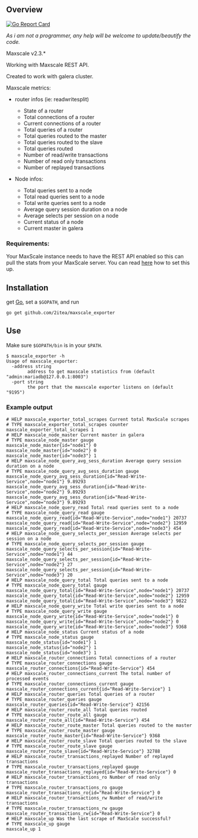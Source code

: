 ## Overview

[![Go Report Card](https://goreportcard.com/badge/github.com/wirdgroup/maxscale_exporter)](https://goreportcard.com/report/github.com/wirdgroup/maxscale_exporter)

*As i am not a programmer, any help will be welcome to update/beautify the code.*

Maxscale v2.3.*

Working with Maxscale REST API.

Created to work with galera cluster.

Maxscale metrics:
- router infos (ie: readwritesplit)
  - State of a router
  - Total connections of a router
  - Current connections of a router
  - Total queries of a router
  - Total queries routed to the master
  - Total queries routed to the slave
  - Total queries routed
  - Number of read/write transactions
  - Number of read only transactions
  - Number of replayed transactions


- Node infos:
  - Total queries sent to a node
  - Total read queries sent to a node
  - Total write queries sent to a node
  - Average query session duration on a node
  - Average selects per session on a node
  - Current status of a node
  - Current master in galera

### Requirements:
Your MaxScale instance needs to have the REST API enabled so this can pull the stats from your MaxScale server. You can read [here](https://mariadb.com/kb/en/8088/) how to set this up.

## Installation
get [Go](https://golang.org/dl), set a `$GOPATH`, and run

    go get github.com/2itea/maxscale_exporter

## Use
Make sure `$GOPATH/bin` is in your `$PATH`.

    $ maxscale_exporter -h
    Usage of maxscale_exporter:
      -address string
        	address to get maxscale statistics from (default "admin:mariadb@127.0.0.1:8003")
      -port string
        	the port that the maxscale exporter listens on (default "9195")

### Example output

```
# HELP maxscale_exporter_total_scrapes Current total MaxScale scrapes
# TYPE maxscale_exporter_total_scrapes counter
maxscale_exporter_total_scrapes 1
# HELP maxscale_node_master Current master in galera
# TYPE maxscale_node_master gauge
maxscale_node_master{id="node1"} 0
maxscale_node_master{id="node2"} 0
maxscale_node_master{id="node3"} 1
# HELP maxscale_node_query_avg_sess_duration Average query session duration on a node
# TYPE maxscale_node_query_avg_sess_duration gauge
maxscale_node_query_avg_sess_duration{id="Read-Write-Service",node="node1"} 9.89293
maxscale_node_query_avg_sess_duration{id="Read-Write-Service",node="node2"} 9.89293
maxscale_node_query_avg_sess_duration{id="Read-Write-Service",node="node3"} 9.89293
# HELP maxscale_node_query_read Total read queries sent to a node
# TYPE maxscale_node_query_read gauge
maxscale_node_query_read{id="Read-Write-Service",node="node1"} 20737
maxscale_node_query_read{id="Read-Write-Service",node="node2"} 12959
maxscale_node_query_read{id="Read-Write-Service",node="node3"} 454
# HELP maxscale_node_query_selects_per_session Average selects per session on a node
# TYPE maxscale_node_query_selects_per_session gauge
maxscale_node_query_selects_per_session{id="Read-Write-Service",node="node1"} 44
maxscale_node_query_selects_per_session{id="Read-Write-Service",node="node2"} 27
maxscale_node_query_selects_per_session{id="Read-Write-Service",node="node3"} 20
# HELP maxscale_node_query_total Total queries sent to a node
# TYPE maxscale_node_query_total gauge
maxscale_node_query_total{id="Read-Write-Service",node="node1"} 20737
maxscale_node_query_total{id="Read-Write-Service",node="node2"} 12959
maxscale_node_query_total{id="Read-Write-Service",node="node3"} 9822
# HELP maxscale_node_query_write Total write queries sent to a node
# TYPE maxscale_node_query_write gauge
maxscale_node_query_write{id="Read-Write-Service",node="node1"} 0
maxscale_node_query_write{id="Read-Write-Service",node="node2"} 0
maxscale_node_query_write{id="Read-Write-Service",node="node3"} 9368
# HELP maxscale_node_status Current status of a node
# TYPE maxscale_node_status gauge
maxscale_node_status{id="node1"} 1
maxscale_node_status{id="node2"} 1
maxscale_node_status{id="node3"} 1
# HELP maxscale_router_connections Total connections of a router
# TYPE maxscale_router_connections gauge
maxscale_router_connections{id="Read-Write-Service"} 454
# HELP maxscale_router_connections_current The total number of processed events
# TYPE maxscale_router_connections_current gauge
maxscale_router_connections_current{id="Read-Write-Service"} 1
# HELP maxscale_router_queries Total queries of a router
# TYPE maxscale_router_queries gauge
maxscale_router_queries{id="Read-Write-Service"} 42156
# HELP maxscale_router_route_all Total queries routed
# TYPE maxscale_router_route_all gauge
maxscale_router_route_all{id="Read-Write-Service"} 454
# HELP maxscale_router_route_master Total queries routed to the master
# TYPE maxscale_router_route_master gauge
maxscale_router_route_master{id="Read-Write-Service"} 9368
# HELP maxscale_router_route_slave Total queries routed to the slave
# TYPE maxscale_router_route_slave gauge
maxscale_router_route_slave{id="Read-Write-Service"} 32788
# HELP maxscale_router_transactions_replayed Number of replayed transactions
# TYPE maxscale_router_transactions_replayed gauge
maxscale_router_transactions_replayed{id="Read-Write-Service"} 0
# HELP maxscale_router_transactions_ro Number of read only transactions
# TYPE maxscale_router_transactions_ro gauge
maxscale_router_transactions_ro{id="Read-Write-Service"} 0
# HELP maxscale_router_transactions_rw Number of read/write transactions
# TYPE maxscale_router_transactions_rw gauge
maxscale_router_transactions_rw{id="Read-Write-Service"} 0
# HELP maxscale_up Was the last scrape of MaxScale successful?
# TYPE maxscale_up gauge
maxscale_up 1
```
